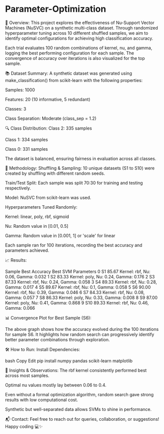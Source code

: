 # Parameter-Optimization
🧠 Overview:
This project explores the effectiveness of Nu-Support Vector Machines (NuSVC) on a synthetic multi-class dataset. Through randomized hyperparameter tuning across 10 different shuffled samples, we aim to identify optimal configurations for achieving high classification accuracy.

Each trial evaluates 100 random combinations of kernel, nu, and gamma, logging the best performing configuration for each sample. The convergence of accuracy over iterations is also visualized for the top sample.

📚 Dataset Summary:
A synthetic dataset was generated using make_classification() from scikit-learn with the following properties:

Samples: 1000

Features: 20 (10 informative, 5 redundant)

Classes: 3

Class Separation: Moderate (class_sep = 1.2)

🔍 Class Distribution:
Class 2: 335 samples

Class 1: 334 samples

Class 0: 331 samples

The dataset is balanced, ensuring fairness in evaluation across all classes.

🔧 Methodology:
Shuffling & Sampling: 10 unique datasets (S1 to S10) were created by shuffling with different random seeds.

Train/Test Split: Each sample was split 70:30 for training and testing respectively.

Model: NuSVC from scikit-learn was used.

Hyperparameters Tuned Randomly:

Kernel: linear, poly, rbf, sigmoid

Nu: Random value in [0.01, 0.5]

Gamma: Random value in [0.001, 1] or 'scale' for linear

Each sample ran for 100 iterations, recording the best accuracy and parameters achieved.

📈 Results:

  Sample  Best Accuracy                   Best SVM Parameters
0     S1          85.67   Kernel: rbf, Nu: 0.06, Gamma: 0.032
1     S2          83.33  Kernel: poly, Nu: 0.24, Gamma: 0.176
2     S3          87.33   Kernel: rbf, Nu: 0.24, Gamma: 0.058
3     S4          89.33   Kernel: rbf, Nu: 0.28, Gamma: 0.017
4     S5          89.67    Kernel: rbf, Nu: 0.1, Gamma: 0.058
5     S6          90.00   Kernel: rbf, Nu: 0.39, Gamma: 0.046
6     S7          84.33   Kernel: rbf, Nu: 0.08, Gamma: 0.057
7     S8          86.33  Kernel: poly, Nu: 0.33, Gamma: 0.008
8     S9          87.00  Kernel: poly, Nu: 0.41, Gamma: 0.868
9    S10          89.33   Kernel: rbf, Nu: 0.46, Gamma: 0.066

📊 Convergence Plot for Best Sample (S6):


The above graph shows how the accuracy evolved during the 100 iterations for sample S6. It highlights how random search can progressively identify better parameter combinations through exploration.

🛠️ How to Run:
Install Dependencies:

bash
Copy
Edit
pip install numpy pandas scikit-learn matplotlib

🧠 Insights & Observations:
The rbf kernel consistently performed best across most samples.

Optimal nu values mostly lay between 0.06 to 0.4.

Even without a formal optimization algorithm, random search gave strong results with low computational cost.

Synthetic but well-separated data allows SVMs to shine in performance.

📬 Contact:
Feel free to reach out for queries, collaboration, or suggestions!
Happy coding 💻✨


